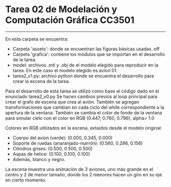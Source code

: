 # Tarea 02 de Modelación y Computación Gráfica CC3501
-----------------------------------------------------

En esta carpeta se encuentra:

- Carpeta 'assets': donde se encuentran las figuras básicas usadas .off
- Carpeta 'grafica': contiene los módulos que se importan en el 
desarrollo de la tarea.
- model: archivos .mtl y .obj de el modelo elegido para reproducir 
en la tarea. En este caso el modelo elegido es avion 01.
- tarea2_v1.py: archivo python donde se encuentra el desarrollo para 
crear la escena de la tarea.

Para el desarrollo de esta tarea se utilizó como base el código dado
 en el enunciado tarea2_v0.py
Se hacen cambios previos al loop principal para crear el grafo de 
escena que crea al avión. También se agregan transformaciones que cambian en cada ciclo del while correspondiente a la apertura de la ventana.
También se cambia el color de fonde de la ventana para simular cielo
 con el color en RGB (0.447, 0.760, 0.796), alpha= 1.0

Colores en RGB utilizados en la escena, extaidos desde el modelo 
original:
- Cuerpo del avion (verde): (0.000, 0.345, 0.000)
- Soporte de ruedas (anaranjado-marrón): (0.560, 0.286, 0.156)
- Cilindros grises: (0.500, 0.500, 0.500)
- Aspas de helice: (0.100, 0.100, 0.100)
- Además, blanco y negro. 

La escena muestra una animación de 3 aviones, uno más grande en 
el centro y 2 de menor tamaño, donde los 2 menores hacen un giro
en su eje en cierto momento.
